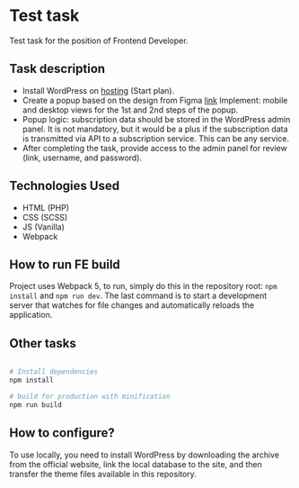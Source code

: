

# Test task 

Test task for the position of Frontend Developer.

## Task description
- Install WordPress on [hosting](https://wphost.me/) (Start plan).
- Create a popup based on the design from Figma [link](https://www.figma.com/design/rBpdZNGe6zcdPsYWTQktYy/Popap-TZ?node-id=1-10481&t=RWq2IZItYSd5E2TH-1)
Implement: mobile and desktop views for the 1st and 2nd steps of the popup.
- Popup logic: subscription data should be stored in the WordPress admin panel.
It is not mandatory, but it would be a plus if the subscription data is transmitted via API to a subscription service. This can be any service.
- After completing the task, provide access to the admin panel for review (link, username, and password).

## Technologies Used

- HTML (PHP)
- CSS (SCSS)
- JS (Vanilla)
- Webpack

## How to run FE build

Project uses Webpack 5, to run, simply do this in the repository root: `npm install` and `npm run dev`. The last command is to start a development server that watches for file changes and automatically reloads the application.

## Other tasks

```bash

# Install dependencies
npm install

# build for production with minification
npm run build

```

## How to configure?

To use locally, you need to install WordPress by downloading the archive from the official website, link the local database to the site, and then transfer the theme files available in this repository.



